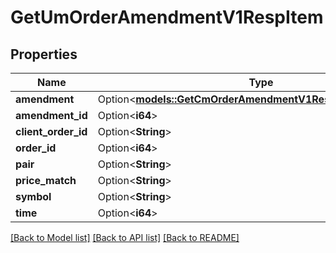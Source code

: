 # GetUmOrderAmendmentV1RespItem

## Properties

Name | Type | Description | Notes
------------ | ------------- | ------------- | -------------
**amendment** | Option<[**models::GetCmOrderAmendmentV1RespItemAmendment**](GetCmOrderAmendmentV1RespItem_amendment.md)> |  | [optional]
**amendment_id** | Option<**i64**> |  | [optional]
**client_order_id** | Option<**String**> |  | [optional]
**order_id** | Option<**i64**> |  | [optional]
**pair** | Option<**String**> |  | [optional]
**price_match** | Option<**String**> |  | [optional]
**symbol** | Option<**String**> |  | [optional]
**time** | Option<**i64**> |  | [optional]

[[Back to Model list]](../README.md#documentation-for-models) [[Back to API list]](../README.md#documentation-for-api-endpoints) [[Back to README]](../README.md)


